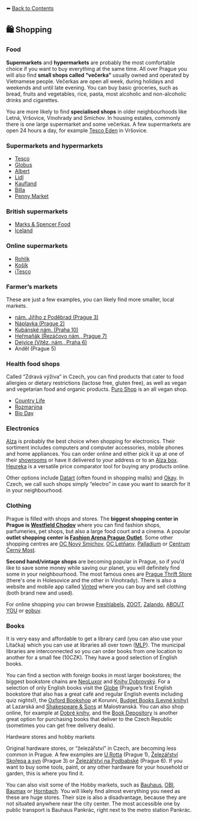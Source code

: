 ⬅️ <a href="https://github.com/prgai/Practical-Guide-for-a-Happy-Life-in-Prague/blob/Index/Contents/Contents.md">Back to Contents</a>

## 🛍 Shopping

### Food

**Supermarkets** and **hypermarkets** are probably the most comfortable choice if you want to buy everything at the same time. All over Prague you will also find **small shops called “večerka”** usually owned and operated by Vietnamese people. Večerkas are open all week, during holidays and weekends and until late evening. You can buy basic groceries, such as bread, fruits and vegetables, rice, pasta, most alcoholic and non-alcoholic drinks and cigarettes.

You are more likely to find **specialised shops** in older neighbourhoods like Letná, Vršovice, Vinohrady and Smíchov. In housing estates, commonly there is one large supermarket and some večerkas. A few supermarkets are open 24 hours a day, for example [Tesco Eden](https://itesco.cz/prodejny/obchody-tesco/extra-praha-eden/) in Vršovice. 

### Supermarkets and hypermarkets
- [Tesco](https://itesco.cz/)
- [Globus](https://www.globus.cz/)
- [Albert](https://www.albert.cz/)
- [Lidl](https://www.lidl.cz/)
- [Kaufland](https://www.kaufland.cz/)
- [Billa](https://www.billa.cz/)
- [Penny Market](https://www.penny.cz/)

### British supermarkets
- [Marks & Spencer Food](https://www.marksandspencer.com/cz/)
- [Iceland](http://www.iceland.cz/)

### Online supermarkets
- [Rohlík](https://www.rohlik.cz/)
- [Košík](https://www.kosik.cz/)
- [iTesco](https://nakup.itesco.cz/groceries/en-GB/)

### Farmer’s markets
These are just a few examples, you can likely find more smaller, local markets.
- [nám. Jiřího z Poděbrad (Prague 3)](https://trhyjirak.cz/)
- [Náplavka (Prague 2)](https://www.farmarsketrziste.cz/naplavka)
- [Kubánské nám. (Praha 10)](https://www.farmarsketrziste.cz/kuban)
- [Heřmaňák (Řezáčovo nám., Prague 7)](https://www.farmarsketrziste.cz/hermanak)
- [Dejvice (Vítěz. nám., Praha 6)](https://www.farmarske-trhy.cz/embassy-festival)
- Anděl (Prague 5)

### Health food shops
Called “Zdravá výživa” in Czech, you can find products that cater to food allergies or dietary restrictions (lactose free, gluten free), as well as vegan and vegetarian food and organic products. [Puro Shop](https://www.puroshop.cz/) is an all vegan shop. 
- [Country Life](https://www.countrylife.cz/)
- [Rozmarýna](https://www.rozmaryna.cz/)
- [Bio Day](https://www.bioday.cz/)

### Electronics

[Alza](https://www.alza.cz/) is probably the best choice when shopping for electronics. Their sortiment includes computers and computer accessories, mobile phones and home appliances. You can order online and either pick it up at one of their [showrooms](https://www.alza.cz/seznam-prodejen-a-alzaboxu) or have it delivered to your address or to an [Alza box](https://www.alza.cz/seznam-prodejen-a-alzaboxu). [Heureka](https://www.heureka.cz/) is a versatile price comparator tool for buying any products online.

Other options include [Datart](https://www.datart.cz/index.html) (often found in shopping malls) and [Okay](https://www.okay.cz/). In Czech, we call such shops simply “electro” in case you want to search for it in your neighbourhood. 

### Clothing

Prague is filled with shops and stores. The **biggest shopping center in Prague is [Westfield Chodov](https://cz.westfield.com/chodov)** where you can find fashion shops, parfumeries, pet shops, but also a large food court and a cinema. A popular **outlet shopping center is [Fashion Arena Prague Outlet](https://fashion-arena.cz/)**. Some other shopping centres are [OC Nový Smíchov](https://novy-smichov.klepierre.cz/), [OC Letňany](https://www.oc-letnany.cz/), [Palladium](https://www.palladiumpraha.cz/) or [Centrum Černý Most](https://www.centrumcernymost.cz/). 

**Second hand/vintage shops** are becoming popular in Prague, so if you’d like to save some money while saving our planet, you will definitely find some in your neighbourhood. The most famous ones are [Prague Thrift Store](https://thriftshop.cz/) (there's one in Holesovice and the other in Vinohrady). There is also a website and mobile app called [Vinted](https://www.vinted.cz/) where you can buy and sell clothing (both brand new and used). 

For online shopping you can browse [Freshlabels](https://www.freshlabels.cz/en/), [ZOOT](https://www.zoot.cz/), [Zalando](https://www.zalando.com/), [ABOUT YOU](https://www.aboutyou.cz/vas-obchod) or [eobuv](https://www.eobuv.cz/). 

### Books

It is very easy and affordable to get a library card (you can also use your Lítačka) which you can use at libraries all over town ([MLP](https://www.mlp.cz/en/)). The municipal libraries are interconnected so you can order books from one location to another for a small fee (10CZK). They have a good selection of English books.

You can find a section with foreign books in most larger bookstores; the biggest bookstore chains are [NeoLuxor](https://www.luxor.cz/) and [Knihy Dobrovský](https://www.knihydobrovsky.cz/). For a selection of only English books visit the [Globe](https://globebookstore.cz/) (Prague’s first English bookstore that also has a great café and regular English events including quiz nights!), the [Oxford Bookshop](https://www.megabooks.cz/oxford-bookshops) at Korunní, [Budget Books (Levné knihy)](https://www.levneknihy.cz/prodejny/praha-1-lazarska-budget-books/) at Lazarská and  [Shakespeare & Sons](https://www.shakes.cz/?lang=en) at Malostranská. You can also shop online, for example at [Dobré knihy](https://www.dobre-knihy.cz/), and the [Book Depository](https://www.bookdepository.com/) is another great option for purchasing books that deliver to the Czech Republic (sometimes you can get free delivery deals).

Hardware stores and hobby markets

Original hardware stores, or “železářství” in Czech, are becoming less common in Prague. A few examples are [U Rotta](https://www.urotta.cz/) (Prague 1), [Železářství Skořepa a syn](https://www.zelezarstvizizkov.cz/) (Prague 3) or [Železářství na Podbabské](http://zelezarstvinapodbabske.cz/) (Prague 6). If you want to buy some tools, paint, or any other hardware for your household or garden, this is where you find it. 

You can also visit some of the Hobby markets, such as [Bauhaus](https://www.bauhaus.cz/), [OBI](https://www.obi.cz/), [Baumax](https://www.baumax.cz/) or [Hornbach](https://www.hornbach.cz/). You will likely find almost everything you need as these are huge stores. Their size is also a disadvantage, because they are not situated anywhere near the city center. The most accessible one by public transport is Bauhaus Pankrác, right next to the metro station Pankrác.
